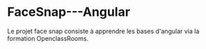 # FaceSnap---Angular

Le projet face snap consiste à apprendre les bases d'angular via la formation OpenclassRooms.

